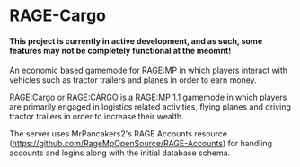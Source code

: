 # RAGE-Cargo
#### This project is currently in active development, and as such, some features may not be completely functional at the meomnt!
An economic based gamemode for RAGE:MP in which players interact with vehicles such as tractor trailers and planes in order to earn money.

RAGE:Cargo or RAGE:CARGO is a RAGE:MP 1.1 gamemode in which players are primarily engaged in logistics related activities, flying planes and driving tractor trailers in order to increase their wealth.

The server uses MrPancakers2's RAGE Accounts resource (https://github.com/RageMpOpenSource/RAGE-Accounts) for handling accounts and logins along with the initial database schema. 
